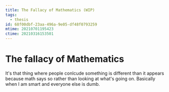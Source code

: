 ```yaml
---
title: The Fallacy of Mathematics (WIP)
tags:
  - thesis
id: 68f00dbf-23aa-496a-9e05-df48f0793259
mtime: 20210701195423
ctime: 20210316153501
---
```


# The fallacy of Mathematics

It's that thing where people conlcude something is different than it appears because math says so rather than looking at what's going on. Basically when I am smart and everyone else is dumb.
